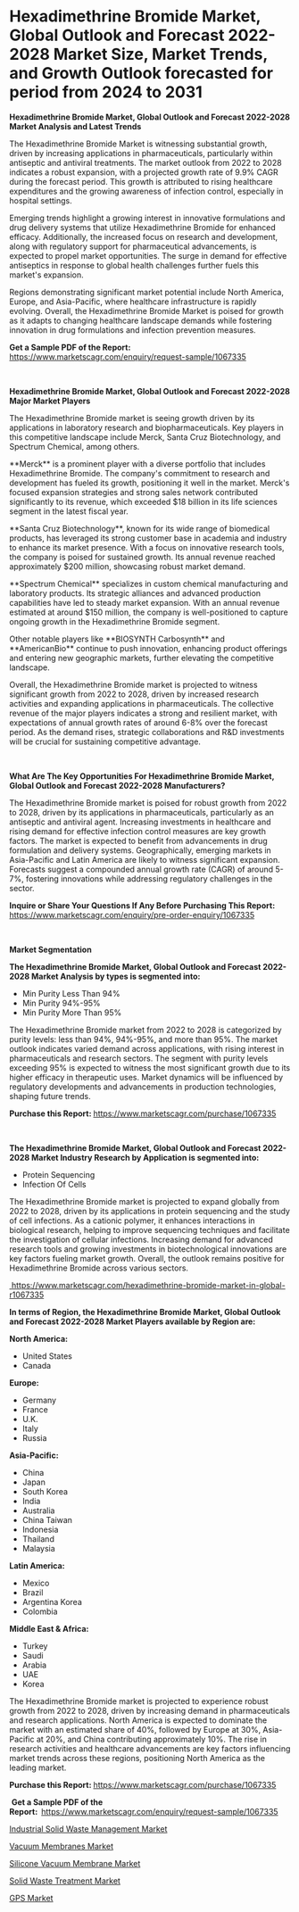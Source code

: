 <p><h1>Hexadimethrine Bromide Market, Global Outlook and Forecast 2022-2028 Market Size, Market Trends, and Growth Outlook forecasted for period from 2024 to 2031</h1></p><p><strong>Hexadimethrine Bromide Market, Global Outlook and Forecast 2022-2028 Market Analysis and Latest Trends</strong></p>
<p><p>The Hexadimethrine Bromide Market is witnessing substantial growth, driven by increasing applications in pharmaceuticals, particularly within antiseptic and antiviral treatments. The market outlook from 2022 to 2028 indicates a robust expansion, with a projected growth rate of 9.9% CAGR during the forecast period. This growth is attributed to rising healthcare expenditures and the growing awareness of infection control, especially in hospital settings.</p><p>Emerging trends highlight a growing interest in innovative formulations and drug delivery systems that utilize Hexadimethrine Bromide for enhanced efficacy. Additionally, the increased focus on research and development, along with regulatory support for pharmaceutical advancements, is expected to propel market opportunities. The surge in demand for effective antiseptics in response to global health challenges further fuels this market's expansion.</p><p>Regions demonstrating significant market potential include North America, Europe, and Asia-Pacific, where healthcare infrastructure is rapidly evolving. Overall, the Hexadimethrine Bromide Market is poised for growth as it adapts to changing healthcare landscape demands while fostering innovation in drug formulations and infection prevention measures.</p></p>
<p><strong>Get a Sample PDF of the Report:&nbsp;</strong> <a href="https://www.marketscagr.com/enquiry/request-sample/1067335">https://www.marketscagr.com/enquiry/request-sample/1067335</a></p>
<p>&nbsp;</p>
<p><strong>Hexadimethrine Bromide Market, Global Outlook and Forecast 2022-2028 Major Market Players</strong></p>
<p><p>The Hexadimethrine Bromide market is seeing growth driven by its applications in laboratory research and biopharmaceuticals. Key players in this competitive landscape include Merck, Santa Cruz Biotechnology, and Spectrum Chemical, among others.</p><p>**Merck** is a prominent player with a diverse portfolio that includes Hexadimethrine Bromide. The company's commitment to research and development has fueled its growth, positioning it well in the market. Merck's focused expansion strategies and strong sales network contributed significantly to its revenue, which exceeded $18 billion in its life sciences segment in the latest fiscal year.</p><p>**Santa Cruz Biotechnology**, known for its wide range of biomedical products, has leveraged its strong customer base in academia and industry to enhance its market presence. With a focus on innovative research tools, the company is poised for sustained growth. Its annual revenue reached approximately $200 million, showcasing robust market demand.</p><p>**Spectrum Chemical** specializes in custom chemical manufacturing and laboratory products. Its strategic alliances and advanced production capabilities have led to steady market expansion. With an annual revenue estimated at around $150 million, the company is well-positioned to capture ongoing growth in the Hexadimethrine Bromide segment.</p><p>Other notable players like **BIOSYNTH Carbosynth** and **AmericanBio** continue to push innovation, enhancing product offerings and entering new geographic markets, further elevating the competitive landscape.</p><p>Overall, the Hexadimethrine Bromide market is projected to witness significant growth from 2022 to 2028, driven by increased research activities and expanding applications in pharmaceuticals. The collective revenue of the major players indicates a strong and resilient market, with expectations of annual growth rates of around 6-8% over the forecast period. As the demand rises, strategic collaborations and R&D investments will be crucial for sustaining competitive advantage.</p></p>
<p>&nbsp;</p>
<p><strong>What Are The Key Opportunities For Hexadimethrine Bromide Market, Global Outlook and Forecast 2022-2028 Manufacturers?</strong></p>
<p><p>The Hexadimethrine Bromide market is poised for robust growth from 2022 to 2028, driven by its applications in pharmaceuticals, particularly as an antiseptic and antiviral agent. Increasing investments in healthcare and rising demand for effective infection control measures are key growth factors. The market is expected to benefit from advancements in drug formulation and delivery systems. Geographically, emerging markets in Asia-Pacific and Latin America are likely to witness significant expansion. Forecasts suggest a compounded annual growth rate (CAGR) of around 5-7%, fostering innovations while addressing regulatory challenges in the sector.</p></p>
<p><strong>Inquire or Share Your Questions If Any Before Purchasing This Report:</strong> <a href="https://www.marketscagr.com/enquiry/pre-order-enquiry/1067335">https://www.marketscagr.com/enquiry/pre-order-enquiry/1067335</a></p>
<p>&nbsp;</p>
<p><strong>Market Segmentation</strong></p>
<p><strong>The Hexadimethrine Bromide Market, Global Outlook and Forecast 2022-2028 Market Analysis by types is segmented into:</strong></p>
<p><ul><li>Min Purity Less Than 94%</li><li>Min Purity 94%-95%</li><li>Min Purity More Than 95%</li></ul></p>
<p><p>The Hexadimethrine Bromide market from 2022 to 2028 is categorized by purity levels: less than 94%, 94%-95%, and more than 95%. The market outlook indicates varied demand across applications, with rising interest in pharmaceuticals and research sectors. The segment with purity levels exceeding 95% is expected to witness the most significant growth due to its higher efficacy in therapeutic uses. Market dynamics will be influenced by regulatory developments and advancements in production technologies, shaping future trends.</p></p>
<p><strong>Purchase this Report:&nbsp;</strong><a href="https://www.marketscagr.com/purchase/1067335">https://www.marketscagr.com/purchase/1067335</a></p>
<p>&nbsp;</p>
<p><strong>The Hexadimethrine Bromide Market, Global Outlook and Forecast 2022-2028 Market Industry Research by Application is segmented into:</strong></p>
<p><ul><li>Protein Sequencing</li><li>Infection Of Cells</li></ul></p>
<p><p>The Hexadimethrine Bromide market is projected to expand globally from 2022 to 2028, driven by its applications in protein sequencing and the study of cell infections. As a cationic polymer, it enhances interactions in biological research, helping to improve sequencing techniques and facilitate the investigation of cellular infections. Increasing demand for advanced research tools and growing investments in biotechnological innovations are key factors fueling market growth. Overall, the outlook remains positive for Hexadimethrine Bromide across various sectors.</p></p>
<p><a href="https://www.marketscagr.com/hexadimethrine-bromide-market-in-global-r1067335">&nbsp;https://www.marketscagr.com/hexadimethrine-bromide-market-in-global-r1067335</a></p>
<p><strong>In terms of Region, the Hexadimethrine Bromide Market, Global Outlook and Forecast 2022-2028 Market Players available by Region are:</strong></p>
<p>
    <p> <strong> North America: </strong>
        <ul>
            <li>United States</li>
            <li>Canada</li>
        </ul>
        </p> 
    <p> <strong> Europe: </strong>
        <ul>
            <li>Germany</li>
            <li>France</li>
            <li>U.K.</li>
            <li>Italy</li>
            <li>Russia</li>
        </ul>
        </p> 
    <p> <strong> Asia-Pacific: </strong>
        <ul>
            <li>China</li>
            <li>Japan</li>
            <li>South Korea</li>
            <li>India</li>
            <li>Australia</li>
            <li>China Taiwan</li>
            <li>Indonesia</li>
            <li>Thailand</li>
            <li>Malaysia</li>
        </ul>
        </p> 
    <p> <strong> Latin America: </strong>
        <ul>
            <li>Mexico</li>
            <li>Brazil</li>
            <li>Argentina Korea</li>
            <li>Colombia</li>
        </ul>
        </p> 
    <p> <strong> Middle East & Africa: </strong>
        <ul>
            <li>Turkey</li>
            <li>Saudi</li>
            <li>Arabia</li>
            <li>UAE</li>
            <li>Korea</li>
        </ul>
    </p>
    </p>
<p><p>The Hexadimethrine Bromide market is projected to experience robust growth from 2022 to 2028, driven by increasing demand in pharmaceuticals and research applications. North America is expected to dominate the market with an estimated share of 40%, followed by Europe at 30%, Asia-Pacific at 20%, and China contributing approximately 10%. The rise in research activities and healthcare advancements are key factors influencing market trends across these regions, positioning North America as the leading market.</p></p>
<p><strong>Purchase this Report: </strong><a href="https://www.marketscagr.com/purchase/1067335">https://www.marketscagr.com/purchase/1067335</a></p>
<p>&nbsp;<strong>Get a Sample PDF of the Report:&nbsp;&nbsp;</strong><a href="https://www.marketscagr.com/enquiry/request-sample/1067335">https://www.marketscagr.com/enquiry/request-sample/1067335</a></p>
<p><strong></strong></p>
<p><p><a href="https://www.linkedin.com/pulse/industrial-solid-waste-management-market-size-growing-cagr-113-qun5c?trackingId=1AeQRxAbRAqMx8HVCXKX1Q%3D%3D">Industrial Solid Waste Management Market</a></p><p><a href="https://issuu.com/reportprime-2/docs/vacuum-membranes-market-size-2030.p_49220b7b863ee5">Vacuum Membranes Market</a></p><p><a href="https://issuu.com/reportprime-2/docs/silicone-vacuum-membrane-market-siz_715467f62f1e34">Silicone Vacuum Membrane Market</a></p><p><a href="https://www.linkedin.com/pulse/what-growth-opportunities-challenges-solid-waste-treatment-aykwc?trackingId=GMCwOEEBRFuqkCQok%2FLC4g%3D%3D">Solid Waste Treatment Market</a></p><p><a href="https://medium.com/@raperang95/the-gps-market-has-grown-significantly-as-a-result-of-several-important-causes-c0ce2fcd15fc">GPS Market</a></p></p>